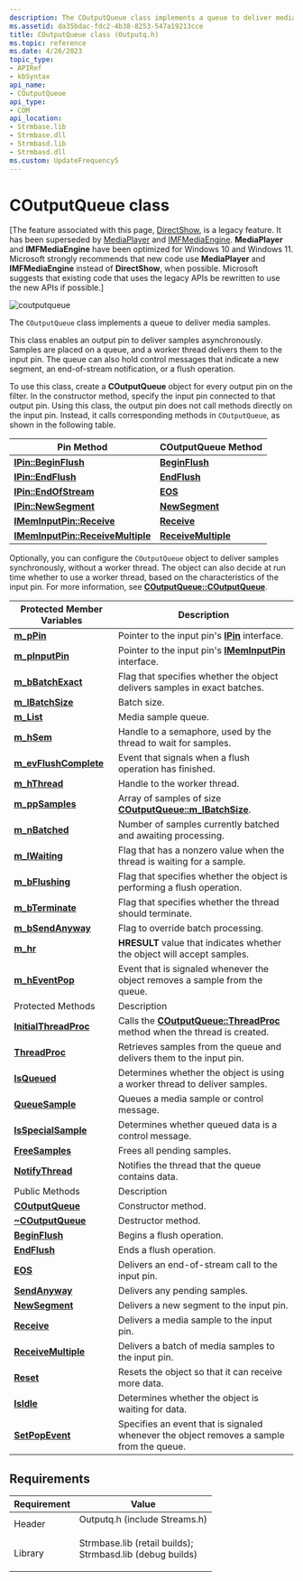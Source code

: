 ```yaml
---
description: The COutputQueue class implements a queue to deliver media samples.
ms.assetid: da35bdac-fdc2-4b38-8253-547a19213cce
title: COutputQueue class (Outputq.h)
ms.topic: reference
ms.date: 4/26/2023
topic_type: 
- APIRef
- kbSyntax
api_name: 
- COutputQueue
api_type: 
- COM
api_location: 
- Strmbase.lib
- Strmbase.dll
- Strmbasd.lib
- Strmbasd.dll
ms.custom: UpdateFrequency5
---
```


# COutputQueue class

\[The feature associated with this page, [DirectShow](/windows/win32/directshow/directshow), is a legacy feature. It has been superseded by [MediaPlayer](/uwp/api/Windows.Media.Playback.MediaPlayer) and [IMFMediaEngine](/windows/win32/api/mfmediaengine/nn-mfmediaengine-imfmediaengine). **MediaPlayer** and **IMFMediaEngine** have been optimized for Windows 10 and Windows 11. Microsoft strongly recommends that new code use **MediaPlayer** and **IMFMediaEngine** instead of **DirectShow**, when possible. Microsoft suggests that existing code that uses the legacy APIs be rewritten to use the new APIs if possible.\]

![coutputqueue](images/oput01.png)

The `COutputQueue` class implements a queue to deliver media samples.

This class enables an output pin to deliver samples asynchronously. Samples are placed on a queue, and a worker thread delivers them to the input pin. The queue can also hold control messages that indicate a new segment, an end-of-stream notification, or a flush operation.

To use this class, create a **COutputQueue** object for every output pin on the filter. In the constructor method, specify the input pin connected to that output pin. Using this class, the output pin does not call methods directly on the input pin. Instead, it calls corresponding methods in `COutputQueue`, as shown in the following table.



| Pin Method                                                            | COutputQueue Method                                     |
|-----------------------------------------------------------------------|---------------------------------------------------------|
| [**IPin::BeginFlush**](/windows/desktop/api/Strmif/nf-strmif-ipin-beginflush)                           | [**BeginFlush**](coutputqueue-beginflush.md)           |
| [**IPin::EndFlush**](/windows/desktop/api/Strmif/nf-strmif-ipin-endflush)                               | [**EndFlush**](coutputqueue-endflush.md)               |
| [**IPin::EndOfStream**](/windows/desktop/api/Strmif/nf-strmif-ipin-endofstream)                         | [**EOS**](coutputqueue-eos.md)                         |
| [**IPin::NewSegment**](/windows/desktop/api/Strmif/nf-strmif-ipin-newsegment)                           | [**NewSegment**](coutputqueue-newsegment.md)           |
| [**IMemInputPin::Receive**](/windows/desktop/api/Strmif/nf-strmif-imeminputpin-receive)                 | [**Receive**](coutputqueue-receive.md)                 |
| [**IMemInputPin::ReceiveMultiple**](/windows/desktop/api/Strmif/nf-strmif-imeminputpin-receivemultiple) | [**ReceiveMultiple**](coutputqueue-receivemultiple.md) |



 

Optionally, you can configure the `COutputQueue` object to deliver samples synchronously, without a worker thread. The object can also decide at run time whether to use a worker thread, based on the characteristics of the input pin. For more information, see [**COutputQueue::COutputQueue**](coutputqueue-coutputqueue.md).



| Protected Member Variables                                   | Description                                                                                              |
|--------------------------------------------------------------|----------------------------------------------------------------------------------------------------------|
| [**m\_pPin**](coutputqueue-m-ppin.md)                       | Pointer to the input pin's [**IPin**](/windows/desktop/api/Strmif/nn-strmif-ipin) interface.                                               |
| [**m\_pInputPin**](coutputqueue-m-pinputpin.md)             | Pointer to the input pin's [**IMemInputPin**](/windows/desktop/api/Strmif/nn-strmif-imeminputpin) interface.                               |
| [**m\_bBatchExact**](coutputqueue-m-bbatchexact.md)         | Flag that specifies whether the object delivers samples in exact batches.                                |
| [**m\_lBatchSize**](coutputqueue-m-lbatchsize.md)           | Batch size.                                                                                              |
| [**m\_List**](coutputqueue-m-list.md)                       | Media sample queue.                                                                                      |
| [**m\_hSem**](coutputqueue-m-hsem.md)                       | Handle to a semaphore, used by the thread to wait for samples.                                           |
| [**m\_evFlushComplete**](coutputqueue-m-evflushcomplete.md) | Event that signals when a flush operation has finished.                                                  |
| [**m\_hThread**](coutputqueue-m-hthread.md)                 | Handle to the worker thread.                                                                             |
| [**m\_ppSamples**](coutputqueue-m-ppsamples.md)             | Array of samples of size [**COutputQueue::m\_lBatchSize**](coutputqueue-m-lbatchsize.md).               |
| [**m\_nBatched**](coutputqueue-m-nbatched.md)               | Number of samples currently batched and awaiting processing.                                             |
| [**m\_lWaiting**](coutputqueue-m-lwaiting.md)               | Flag that has a nonzero value when the thread is waiting for a sample.                                   |
| [**m\_bFlushing**](coutputqueue-m-bflushing.md)             | Flag that specifies whether the object is performing a flush operation.                                  |
| [**m\_bTerminate**](coutputqueue-m-bterminate.md)           | Flag that specifies whether the thread should terminate.                                                 |
| [**m\_bSendAnyway**](coutputqueue-m-bsendanyway.md)         | Flag to override batch processing.                                                                       |
| [**m\_hr**](coutputqueue-m-hr.md)                           | **HRESULT** value that indicates whether the object will accept samples.                                 |
| [**m\_hEventPop**](coutputqueue-m-heventpop.md)             | Event that is signaled whenever the object removes a sample from the queue.                              |
| Protected Methods                                            | Description                                                                                              |
| [**InitialThreadProc**](coutputqueue-initialthreadproc.md)  | Calls the [**COutputQueue::ThreadProc**](coutputqueue-threadproc.md) method when the thread is created. |
| [**ThreadProc**](coutputqueue-threadproc.md)                | Retrieves samples from the queue and delivers them to the input pin.                                     |
| [**IsQueued**](coutputqueue-isqueued.md)                    | Determines whether the object is using a worker thread to deliver samples.                               |
| [**QueueSample**](coutputqueue-queuesample.md)              | Queues a media sample or control message.                                                                |
| [**IsSpecialSample**](coutputqueue-isspecialsample.md)      | Determines whether queued data is a control message.                                                     |
| [**FreeSamples**](coutputqueue-freesamples.md)              | Frees all pending samples.                                                                               |
| [**NotifyThread**](coutputqueue-notifythread.md)            | Notifies the thread that the queue contains data.                                                        |
| Public Methods                                               | Description                                                                                              |
| [**COutputQueue**](coutputqueue-coutputqueue.md)            | Constructor method.                                                                                      |
| [**~COutputQueue**](coutputqueue--coutputqueue.md)          | Destructor method.                                                                                       |
| [**BeginFlush**](coutputqueue-beginflush.md)                | Begins a flush operation.                                                                                |
| [**EndFlush**](coutputqueue-endflush.md)                    | Ends a flush operation.                                                                                  |
| [**EOS**](coutputqueue-eos.md)                              | Delivers an end-of-stream call to the input pin.                                                         |
| [**SendAnyway**](coutputqueue-sendanyway.md)                | Delivers any pending samples.                                                                            |
| [**NewSegment**](coutputqueue-newsegment.md)                | Delivers a new segment to the input pin.                                                                 |
| [**Receive**](coutputqueue-receive.md)                      | Delivers a media sample to the input pin.                                                                |
| [**ReceiveMultiple**](coutputqueue-receivemultiple.md)      | Delivers a batch of media samples to the input pin.                                                      |
| [**Reset**](coutputqueue-reset.md)                          | Resets the object so that it can receive more data.                                                      |
| [**IsIdle**](coutputqueue-isidle.md)                        | Determines whether the object is waiting for data.                                                       |
| [**SetPopEvent**](coutputqueue-setpopevent.md)              | Specifies an event that is signaled whenever the object removes a sample from the queue.                 |



 

## Requirements



| Requirement | Value |
|--------------------|--------------------------------------------------------------------------------------------------------------------------------------------------------------------------------------------|
| Header<br/>  | <dl> <dt>Outputq.h (include Streams.h)</dt> </dl>                                                                                   |
| Library<br/> | <dl> <dt>Strmbase.lib (retail builds); </dt> <dt>Strmbasd.lib (debug builds)</dt> </dl> |



 

 




